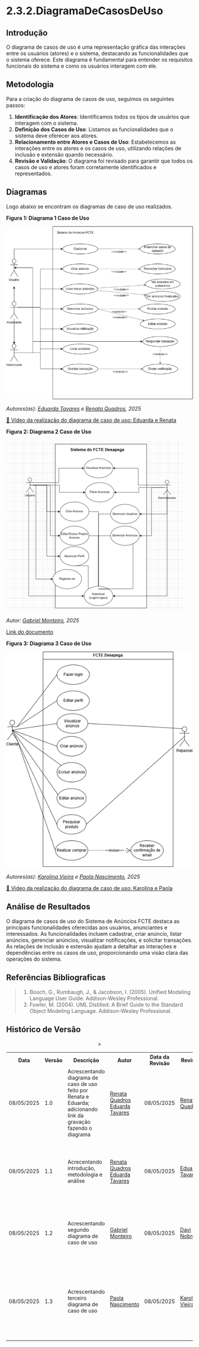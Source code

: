 # 2.3.2.DiagramaDeCasosDeUso
## Introdução

O diagrama de casos de uso é uma representação gráfica das interações entre os usuários (atores) e o sistema, destacando as funcionalidades que o sistema oferece. Este diagrama é fundamental para entender os requisitos funcionais do sistema e como os usuários interagem com ele.

## Metodologia

Para a criação do diagrama de casos de uso, seguimos os seguintes passos:

1. **Identificação dos Atores**: Identificamos todos os tipos de usuários que interagem com o sistema.
2. **Definição dos Casos de Uso**: Listamos as funcionalidades que o sistema deve oferecer aos atores.
3. **Relacionamento entre Atores e Casos de Uso**: Estabelecemos as interações entre os atores e os casos de uso, utilizando relações de inclusão e extensão quando necessário.
4. **Revisão e Validação**: O diagrama foi revisado para garantir que todos os casos de uso e atores foram corretamente identificados e representados.

## Diagramas
Logo abaixo se encontram os diagramas de caso de uso realizados.

**Figura 1: Diagrama 1 Caso de Uso**

![Criar Anúncio](../assets/diagrama_caso_de_uso1.png)

*Autores(as): [Eduarda Tavares](https://github.com/erteduarda) e [Renata Quadros](https://github.com/RenataKurzawa), 2025* 

[🎥 Vídeo da realização do diagrama de caso de uso: Eduarda e Renata](https://unbbr.sharepoint.com/:v:/s/Arquiteturaedesenhodesoftwaregrupo06/EYG2diKPQ_RIrrVEyrzyGXkBHkxT_evuExJ0OAGPbW6spA?e=3Z6OcK)

**Figura 2: Diagrama 2 Caso de Uso**

![Gerenciar anúncios e perfil](../assets/diagrama_casodeUso.png)

*Autor: [Gabriel Monteiro](https://github.com/GabrielSMonteiro), 2025* 

[Link do documento](https://drive.google.com/file/d/1flxmuE-MIX8VfMcYz7a2IpmyZrQ3lhRx/view?usp=drive_link)

**Figura 3: Diagrama 3 Caso de Uso**

![Criar Anúncio](../assets/diagrama_casodeuso_fctedesapega.drawio.png)

*Autores(as): [Karolina Vieira](https://github.com/Karolina91) e [Paola Nascimento](https://github.com/paolaalim), 2025* 

[🎥 Vídeo da realização do diagrama de caso de uso: Karolina e Paola](https://unbbr.sharepoint.com/sites/IHC_reunies/Documentos%20Compartilhados/General/Recordings/Reuni%C3%A3o%20em%20_General_-20250508_212403-Grava%C3%A7%C3%A3o%20de%20Reuni%C3%A3o.mp4?web=1&referrer=Teams.TEAMS-WEB&referrerScenario=MeetingChicletGetLink.view)

## Análise de Resultados

O diagrama de casos de uso do Sistema de Anúncios FCTE destaca as principais funcionalidades oferecidas aos usuários, anunciantes e interessados. As funcionalidades incluem cadastrar, criar anúncio, listar anúncios, gerenciar anúncios, visualizar notificações, e solicitar transações. As relações de inclusão e extensão ajudam a detalhar as interações e dependências entre os casos de uso, proporcionando uma visão clara das operações do sistema.

## Referências Bibliograficas

> 1. Booch, G., Rumbaugh, J., & Jacobson, I. (2005). Unified Modeling Language User Guide. Addison-Wesley Professional.
> 2. Fowler, M. (2004). UML Distilled: A Brief Guide to the Standard Object Modeling Language. Addison-Wesley Professional.

## Histórico de Versão

<div align="center">
    <table>
        <tr>
            <th>Data</th>
            <th>Versão</th>
            <th>Descrição</th>
            <th>Autor</th>
            <th>Data da Revisão</th>
            <th>Revisor</th>
            <th>Descrição de Revisão</th>
        </tr>
        <tr>
            <td>08/05/2025</td>
            <td>1.0</td>
            <td>Acrescentando diagrama de caso de uso feito por Renata e Eduarda; adicionando link da gravação fazendo o diagrama</td>
            <td><a href="https://github.com/RenataKurzawa">Renata Quadros</a> <a href="https://github.com/erteduarda">Eduarda Tavares</a></td>
            <td>08/05/2025</td>
            <td><a href="https://github.com/RenataKurzawa">Renata Quadros</a></td>
            <td>Foi revisado o diagrama de caso de uso da dupla que faço parte, seu posicionamento no documento e se era possível acessa-lo</td>
        </tr>
        <tr>
            <td>08/05/2025</td>
            <td>1.1</td>
            <td>Acrecentando introdução, metodologia e análise</td>
            <td><a href="https://github.com/RenataKurzawa">Renata Quadros</a> <a href="https://github.com/erteduarda">Eduarda Tavares</a></td>
            <td>08/05/2025</td>
            <td><a href="https://github.com/erteduarda">Eduarda Tavares</a></td>
            <td>Foi revisado o diagrama de caso de uso da dupla que faço parte, seu posicionamento no documento e se era possível acessa-lo</td>
        </tr>
        <tr>
            <td>08/05/2025</td>
            <td>1.2</td>
            <td>Acrescentando segundo diagrama de caso de uso</td>
            <td><a href="https://github.com/GabrielSMonteiro">Gabriel Monteiro</a></td>
            <td>08/05/2025</td>
            <td><a href="https://github.com/Jagaima">Davi Nobre</a></td>
            <td>Foi revisado o diagrama dois, verificando a lógica do diagrama, sua implementação e acordo com o resto do artefato</td>
        </tr>
        <tr>
            <td>08/05/2025</td>
            <td>1.3</td>
            <td>Acrescentando terceiro diagrama de caso de uso</td>
            <td><a href="https://github.com/paolaalim">Paola Nascimento</a></td>
            <td>08/05/2025</td>
            <td><a href="https://github.com/karolina91">Karolina Vieira</a></td>></td>
            <td>Foi realizada a revisão do diagrama três de caso de uso, incluindo a verificação do seu posicionamento no documento e da acessibilidade ao diagrama</td>
        </tr>
    </table>
</div>
